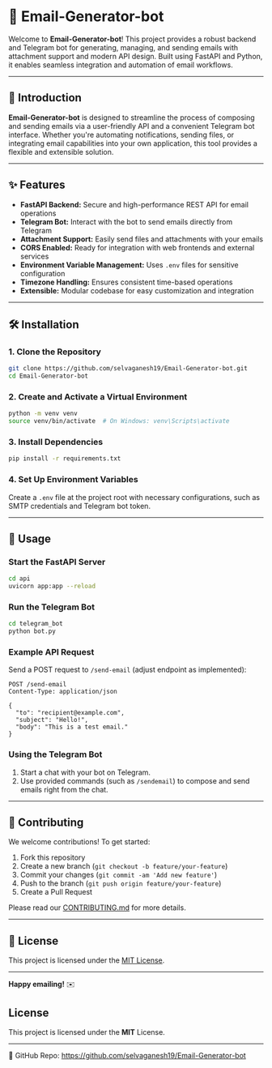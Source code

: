 # 📧 Email-Generator-bot

Welcome to **Email-Generator-bot**! This project provides a robust backend and Telegram bot for generating, managing, and sending emails with attachment support and modern API design. Built using FastAPI and Python, it enables seamless integration and automation of email workflows.

---

## 🚀 Introduction

**Email-Generator-bot** is designed to streamline the process of composing and sending emails via a user-friendly API and a convenient Telegram bot interface. Whether you're automating notifications, sending files, or integrating email capabilities into your own application, this tool provides a flexible and extensible solution.

---

## ✨ Features

- **FastAPI Backend:** Secure and high-performance REST API for email operations  
- **Telegram Bot:** Interact with the bot to send emails directly from Telegram  
- **Attachment Support:** Easily send files and attachments with your emails  
- **CORS Enabled:** Ready for integration with web frontends and external services  
- **Environment Variable Management:** Uses `.env` files for sensitive configuration  
- **Timezone Handling:** Ensures consistent time-based operations  
- **Extensible:** Modular codebase for easy customization and integration

---

## 🛠️ Installation

### 1. Clone the Repository

```bash
git clone https://github.com/selvaganesh19/Email-Generator-bot.git
cd Email-Generator-bot
```

### 2. Create and Activate a Virtual Environment

```bash
python -m venv venv
source venv/bin/activate  # On Windows: venv\Scripts\activate
```

### 3. Install Dependencies

```bash
pip install -r requirements.txt
```

### 4. Set Up Environment Variables

Create a `.env` file at the project root with necessary configurations, such as SMTP credentials and Telegram bot token.

---

## 📖 Usage

### Start the FastAPI Server

```bash
cd api
uvicorn app:app --reload
```

### Run the Telegram Bot

```bash
cd telegram_bot
python bot.py
```

### Example API Request

Send a POST request to `/send-email` (adjust endpoint as implemented):

```http
POST /send-email
Content-Type: application/json

{
  "to": "recipient@example.com",
  "subject": "Hello!",
  "body": "This is a test email."
}
```

### Using the Telegram Bot

1. Start a chat with your bot on Telegram.
2. Use provided commands (such as `/sendemail`) to compose and send emails right from the chat.

---

## 🤝 Contributing

We welcome contributions! To get started:

1. Fork this repository
2. Create a new branch (`git checkout -b feature/your-feature`)
3. Commit your changes (`git commit -am 'Add new feature'`)
4. Push to the branch (`git push origin feature/your-feature`)
5. Create a Pull Request

Please read our [CONTRIBUTING.md](CONTRIBUTING.md) for more details.

---

## 📄 License

This project is licensed under the [MIT License](LICENSE).

---

**Happy emailing!** ✉️

## License
This project is licensed under the **MIT** License.

---
🔗 GitHub Repo: https://github.com/selvaganesh19/Email-Generator-bot